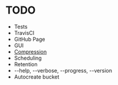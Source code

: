 # TODO

 - Tests
 - TravisCI
 - GitHub Page
 - GUI
 - [Compression](https://github.com/restic/restic/issues/21)
 - Scheduling
 - Retention
 - --help, --verbose, --progress, --version
 - Autocreate bucket
